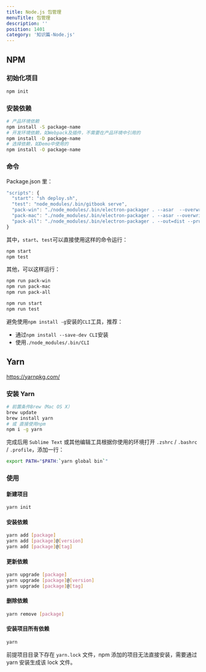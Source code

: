 ```yaml
---
title: Node.js 包管理
menuTitle: 包管理
description: ''
position: 1401
category: '知识篇-Node.js'
---
```


## NPM

### 初始化项目

```bash
npm init
```

### 安装依赖

```bash
# 产品环境依赖
npm install -S package-name
# 开发环境依赖，如Webpack及插件，不需要在产品环境中引用的
npm install -D package-name
# 选择依赖，如Demo中使用的
npm install -O package-name
```

### 命令

Package.json 里：

```js
"scripts": {
  "start": "sh deploy.sh",
  "test": "node_modules/.bin/gitbook serve",
  "pack-win": "./node_modules/.bin/electron-packager . --asar  --overwrite --platform=win32 --arch=ia32 --prune=true --out=out --version-string.CompanyName='GitHub, Inc.'  --ignore=node_modules",
  "pack-mac": "./node_modules/.bin/electron-packager . --asar --overwrite --platform=darwin --arch=x64 --prune=true --out=out  --ignore=node_modules",
  "pack-all": "./node_modules/.bin/electron-packager . --out=dist --prune --asar --overwrite --all"
}
```

其中，`start`、`test`可以直接使用这样的命令运行：

```bash
npm start
npm test
```

其他，可以这样运行：

```bash
npm run pack-win
npm run pack-mac
npm run pack-all

npm run start
npm run test
```

避免使用`npm install -g`安装的`CLI`工具，推荐：

- 通过`npm install --save-dev CLI`安装
- 使用`./node_modules/.bin/CLI`

<adsbygoogle></adsbygoogle>

## Yarn

<https://yarnpkg.com/>

### 安装 Yarn

```bash
# 前置条件Brew（Mac OS X）
brew update
brew install yarn
# 或 直接使用npm
npm i -g yarn
```

完成后用 `Sublime Text` 或其他编辑工具根据你使用的环境打开 `.zshrc` / `.bashrc` / `.profile`，添加一行：

```bash
export PATH="$PATH:`yarn global bin`"
```

### 使用

#### 新建项目

```bash
yarn init
```

#### 安装依赖

```bash
yarn add [package]
yarn add [package]@[version]
yarn add [package]@[tag]
```

#### 更新依赖

```bash
yarn upgrade [package]
yarn upgrade [package]@[version]
yarn upgrade [package]@[tag]
```

#### 删除依赖

```bash
yarn remove [package]
```

#### 安装项目所有依赖

```bash
yarn
```

前提项目目录下存在 `yarn.lock` 文件，npm 添加的项目无法直接安装，需要通过 yarn 安装生成该 lock 文件。
